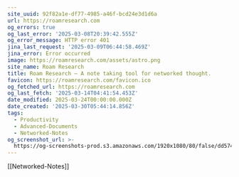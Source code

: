 ```yaml
---
site_uuid: 92f82a1e-df77-4985-a46f-bcd24e3d1d6a
url: https://roamresearch.com
og_errors: true
og_last_error: '2025-03-08T20:39:42.555Z'
og_error_message: HTTP error 401
jina_last_request: '2025-03-09T06:44:58.469Z'
jina_error: Error occurred
image: https://roamresearch.com/assets/astro.png
site_name: Roam Research
title: Roam Research – A note taking tool for networked thought.
favicon: https://roamresearch.com/favicon.ico
og_fetched_url: https://roamresearch.com
og_last_fetch: '2025-03-14T04:41:54.453Z'
date_modified: 2025-03-24T00:00:00.000Z
date_created: '2025-03-30T05:44:14.856Z'
tags:
  - Productivity
  - Advanced-Documents
  - Networked-Notes
og_screenshot_url: >-
  https://og-screenshots-prod.s3.amazonaws.com/1920x1080/80/false/dd5744e809c81d038ee1d7e3f3223ae6342b91cf372a7f6d840112202941b3cc.jpeg
---
```


[[Networked-Notes]]


